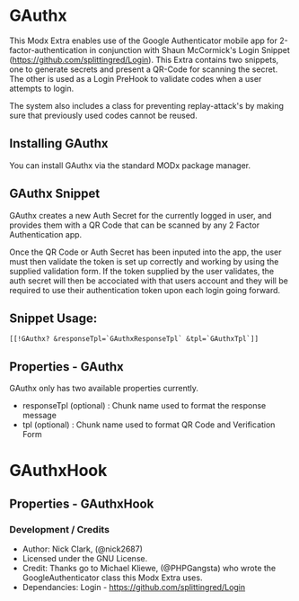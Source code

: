 # GAuthx

This Modx Extra enables use of the Google Authenticator mobile app for 2-factor-authentication in conjunction with  Shaun McCormick's Login Snippet (https://github.com/splittingred/Login). This Extra contains two snippets, one to generate secrets and present a QR-Code for scanning the secret. The other is used as a Login PreHook to validate codes when a user attempts to login.

The system also includes a class for preventing replay-attack's by making sure that previously used codes cannot be reused. 

## Installing GAuthx

You can install GAuthx via the standard MODx package manager.

GAuthx Snippet
------

GAuthx creates a new Auth Secret for the currently logged in user, and provides them with a QR Code that can be scanned by any 2 Factor Authentication app. 

Once the QR Code or Auth Secret has been inputed into the app, the user must then validate the token is set up correctly and working by using the supplied validation form. If the token supplied by the user validates, the auth secret will then be accociated with that users account and they will be required to use their authentication token upon each login going forward. 

## Snippet Usage:

```
[[!GAuthx? &responseTpl=`GAuthxResponseTpl` &tpl=`GAuthxTpl`]] 
```

## Properties - GAuthx
GAuthx only has two available properties currently.

* responseTpl (optional) : Chunk name used to format the response message
* tpl (optional) : Chunk name used to format QR Code and Verification Form



# GAuthxHook



## Properties - GAuthxHook



### Development / Credits

* Author: Nick Clark, (@nick2687)
* Licensed under the GNU License.
* Credit: Thanks go to Michael Kliewe, (@PHPGangsta) who wrote the GoogleAuthenticator class this Modx Extra uses.
* Dependancies: Login - https://github.com/splittingred/Login
